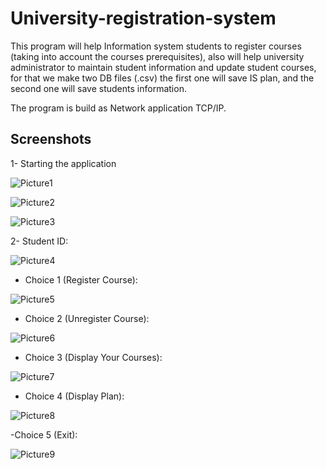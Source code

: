 # University-registration-system

This program will help Information system students to register courses (taking into account the courses prerequisites), also will help university administrator to maintain student information and update student courses, for that we make two DB files (.csv) the first one will save IS plan, and the second one will save students information.

The program is build as Network application TCP/IP.

## Screenshots

1- Starting the application

![Picture1](https://user-images.githubusercontent.com/65503195/207850488-9777f990-4762-4ee9-9189-d2cd11a90132.png)


![Picture2](https://user-images.githubusercontent.com/65503195/207850505-4bdd5a5c-3487-4b41-aba0-58bd988a1a85.jpg)

![Picture3](https://user-images.githubusercontent.com/65503195/207850519-82e56175-a132-4b51-a911-e053c60512e7.jpg)

2- Student ID:
  
![Picture4](https://user-images.githubusercontent.com/65503195/207851660-b8812f45-3378-4602-b655-f86617f44dec.png)

  - Choice 1 (Register Course):
  
  ![Picture5](https://user-images.githubusercontent.com/65503195/207851765-74d0c15f-c94c-455d-a830-b2bb4eab50f6.png)

  - Choice 2 (Unregister Course):
  
  ![Picture6](https://user-images.githubusercontent.com/65503195/207852123-7d001ddf-2978-49f2-bc4e-e558ad08f14c.png)

  - Choice 3 (Display Your Courses):
  
  
  ![Picture7](https://user-images.githubusercontent.com/65503195/207852133-97fa0572-df20-43e7-9aed-f01eebf86d55.png)

  
  - Choice 4 (Display Plan):
  
  ![Picture8](https://user-images.githubusercontent.com/65503195/207852144-f8aef65b-4f37-4bea-9991-7afe8ead972e.png)

  
  
  -Choice 5 (Exit):
  
  
  
  ![Picture9](https://user-images.githubusercontent.com/65503195/207852155-21693ee8-1a2e-4c2e-8cee-cea47af9a7bc.png)



